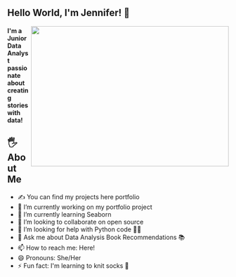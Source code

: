 ## Hello World, I'm Jennifer! 🌻  

<image align="right" width="450" height="320" src="comp.jpeg">
 

 #### I'm a Junior Data Analyst passionate about creating stories with data!
 
 ## 🖐 About Me
 
- ✍️ You can find my projects here portfolio
- 🔭 I’m currently working on my portfolio project
- 🌱 I’m currently learning Seaborn 
- 👯 I’m looking to collaborate on open source
- 🤔 I’m looking for help with Python code 👩‍💻 
- 💬 Ask me about Data Analysis Book Recommendations 📚 
- 📫 How to reach me: Here!
- 😄 Pronouns: She/Her 
- ⚡ Fun fact: I'm learning to knit socks 🧦 

